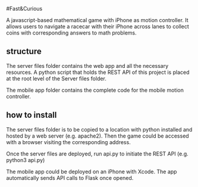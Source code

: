 #Fast&Curious

A javascript-based mathematical game with iPhone as motion controller. It allows users to navigate a racecar with their iPhone across lanes to collect coins with corresponding answers to math problems.

## structure

The server files folder contains the web app and all the necessary resources. 
A python script that holds the REST API of this project is placed at the root level of the Server files folder. 

The mobile app folder contains the complete code for the mobile motion controller. 

## how to install

The server files folder is to be copied to a location with python installed and hosted by a web server (e.g. apache2). Then the game could be accessed with a browser visiting the corresponding address. 

Once the server files are deployed, run api.py to initiate the REST API (e.g.  python3 api.py) 

The mobile app could be deployed on an iPhone with Xcode. The app automatically sends API calls to Flask once opened.   
